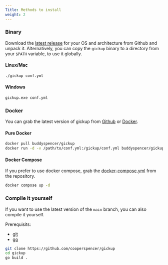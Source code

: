 ```yaml
---
Title: Methods to install
weight: 2
---
```


### Binary

Download the [latest release](https://github.com/cooperspencer/gickup/releases/latest) for your OS and architecture from Github and unpack it.
Alternatively, you can copy the `gickup` binary to a directory from your `$PATH` variable, to use it globally.

#### Linux/Mac

```bash
./gickup conf.yml
```

#### Windows

```cmd
gickup.exe conf.yml
```

### Docker

You can grab the latest version of gickup from [Github](https://github.com/cooperspencer/gickup/pkgs/container/gickup) or [Docker](https://hub.docker.com/r/buddyspencer/gickup).

#### Pure Docker

```bash
docker pull buddyspencer/gickup
docker run -d -v /path/to/conf.yml:/gickup/conf.yml buddyspencer/gickup
```

#### Docker Compose

If you prefer to use docker compose, grab the [docker-compose.yml](https://github.com/cooperspencer/gickup/blob/main/docker-compose.yml) from the repository.

```bash
docker compose up -d
```

### Compile it yourself

If you want to use the latest version of the `main` branch, you can also compile it yourself.

Prerequisits:
- [git](https://git-scm.com/)
- [go](https://go.dev/)

```bash
git clone https://github.com/cooperspencer/gickup
cd gickup
go build .
```
